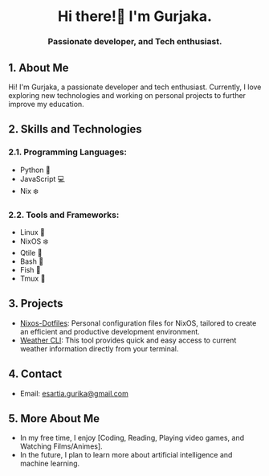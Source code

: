 <h1 align="center">Hi there!👋 I'm Gurjaka.</h1>
<h3 align="center">Passionate developer, and Tech enthusiast.</h3>

## 1. About Me
Hi! I'm Gurjaka, a passionate developer and tech enthusiast. Currently, I love exploring new technologies and working on personal projects to further improve my education.

## 2. Skills and Technologies

### 2.1. Programming Languages:
- Python :snake:
- JavaScript :computer:
- Nix :snowflake:

### 2.2. Tools and Frameworks:
- Linux :penguin:
- NixOS :snowflake:
- Qtile :snake:
- Bash :shell:
- Fish :shell:
- Tmux :hammer: 

## 3. Projects
- [Nixos-Dotfiles](https://github.com/Gurjaka/Dotfiles): Personal configuration files for NixOS, tailored to create an efficient and productive development environment.
- [Weather CLI](https://github.com/Gurjaka/Weather-Cli): This tool provides quick and easy access to current weather information directly from your terminal.

## 4. Contact
- Email: [esartia.gurika@gmail.com](mailto:esartia.gurika@gmail.com)

## 5. More About Me
- In my free time, I enjoy [Coding, Reading, Playing video games, and Watching Films/Animes].
- In the future, I plan to learn more about artificial intelligence and machine learning.

